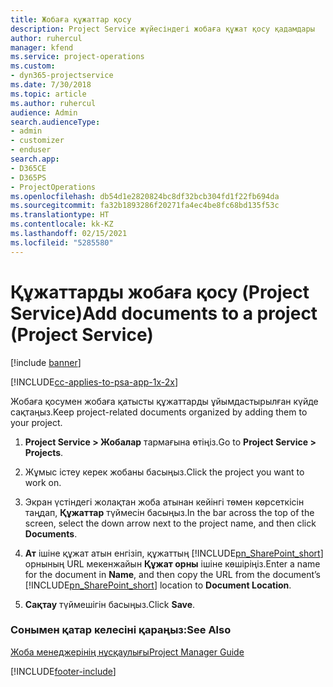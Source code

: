 ```yaml
---
title: Жобаға құжаттар қосу
description: Project Service жүйесіндегі жобаға құжат қосу қадамдары
author: ruhercul
manager: kfend
ms.service: project-operations
ms.custom:
- dyn365-projectservice
ms.date: 7/30/2018
ms.topic: article
ms.author: ruhercul
audience: Admin
search.audienceType:
- admin
- customizer
- enduser
search.app:
- D365CE
- D365PS
- ProjectOperations
ms.openlocfilehash: db54d1e2820824bc8df32bcb304fd1f22fb694da
ms.sourcegitcommit: fa32b1893286f20271fa4ec4be8fc68bd135f53c
ms.translationtype: HT
ms.contentlocale: kk-KZ
ms.lasthandoff: 02/15/2021
ms.locfileid: "5285580"
---
```

# <a name="add-documents-to-a-project-project-service"></a><span data-ttu-id="4bf9e-103">Құжаттарды жобаға қосу (Project Service)</span><span class="sxs-lookup"><span data-stu-id="4bf9e-103">Add documents to a project (Project Service)</span></span>

[!include [banner](../includes/psa-now-project-operations.md)]

[!INCLUDE[cc-applies-to-psa-app-1x-2x](../includes/cc-applies-to-psa-app-1x-2x.md)]

<span data-ttu-id="4bf9e-104">Жобаға қосумен жобаға қатысты құжаттарды ұйымдастырылған күйде сақтаңыз.</span><span class="sxs-lookup"><span data-stu-id="4bf9e-104">Keep project-related documents organized by adding them to your project.</span></span>  
  
1. <span data-ttu-id="4bf9e-105">**Project Service > Жобалар** тармағына өтіңіз.</span><span class="sxs-lookup"><span data-stu-id="4bf9e-105">Go to **Project Service > Projects**.</span></span>  
  
2. <span data-ttu-id="4bf9e-106">Жұмыс істеу керек жобаны басыңыз.</span><span class="sxs-lookup"><span data-stu-id="4bf9e-106">Click the project you want to work on.</span></span>  
  
3. <span data-ttu-id="4bf9e-107">Экран үстіндегі жолақтан жоба атынан кейінгі төмен көрсеткісін таңдап, **Құжаттар** түймесін басыңыз.</span><span class="sxs-lookup"><span data-stu-id="4bf9e-107">In the bar across the top of the screen, select the down arrow next to the project name, and then click **Documents**.</span></span>  
  
4. <span data-ttu-id="4bf9e-108">**Ат** ішіне құжат атын енгізіп, құжаттың [!INCLUDE[pn_SharePoint_short](../includes/pn-sharepoint-short.md)] орнының URL мекенжайын **Құжат орны** ішіне көшіріңіз.</span><span class="sxs-lookup"><span data-stu-id="4bf9e-108">Enter a name for the document in **Name**,  and then copy the URL from the document’s [!INCLUDE[pn_SharePoint_short](../includes/pn-sharepoint-short.md)] location to **Document Location**.</span></span>  
  
5. <span data-ttu-id="4bf9e-109">**Сақтау** түймешігін басыңыз.</span><span class="sxs-lookup"><span data-stu-id="4bf9e-109">Click **Save**.</span></span>  
  
### <a name="see-also"></a><span data-ttu-id="4bf9e-110">Сонымен қатар келесіні қараңыз:</span><span class="sxs-lookup"><span data-stu-id="4bf9e-110">See Also</span></span>  
 [<span data-ttu-id="4bf9e-111">Жоба менеджерінің нұсқаулығы</span><span class="sxs-lookup"><span data-stu-id="4bf9e-111">Project Manager Guide</span></span>](../psa/project-manager-guide.md)


[!INCLUDE[footer-include](../includes/footer-banner.md)]
